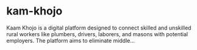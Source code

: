 # kam-khojo
Kaam Khojo is a digital platform designed to connect skilled and unskilled rural workers like plumbers, drivers, laborers, and masons with potential employers. The platform aims to eliminate middle…
